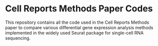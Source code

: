 # Cell Reports Methods Paper Codes
This repository contains all the code used in the Cell Reports Methods paper to compare various differential gene expression analysis methods implemented in the widely used Seurat package for single-cell RNA sequencing.
